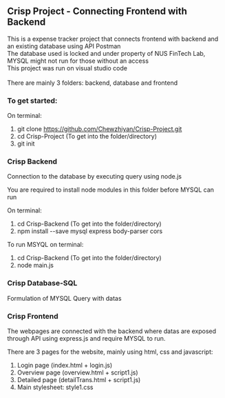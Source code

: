 <h2>Crisp Project - Connecting Frontend with Backend</h2>
This is a expense tracker project that connects frontend with backend and an existing database using API Postman <br>
The database used is locked and under property of NUS FinTech Lab, MYSQL might not run for those without an access <br>
This project was run on visual studio code <br>
<br>There are mainly 3 folders: backend, database and frontend

<h3>To get started:</h3>

On terminal:
1. git clone https://github.com/Chewzhiyan/Crisp-Project.git
2. cd Crisp-Project (To get into the folder/directory)
3. git init

<h3>Crisp Backend</h3>
<p>Connection to the database by executing query using node.js</p>
<p>You are required to install node modules in this folder before MYSQL can run</p>

On terminal:
1. cd Crisp-Backend (To get into the folder/directory)
2. npm install --save mysql express body-parser cors

To run MSYQL on terminal:
1. cd Crisp-Backend (To get into the folder/directory)
2. node main.js

<h3>Crisp Database-SQL</h3>
Formulation of MYSQL Query with datas<br>

<h3>Crisp Frontend</h3>

<p>The webpages are connected with the backend where datas are exposed through API using express.js and require MYSQL to run.

There are 3 pages for the website, mainly using html, css and javascript: <br>

1. Login page (index.html + login.js)
2. Overview page (overview.html + script1.js)
3. Detailed page (detailTrans.html + script1.js)
4. Main stylesheet: style1.css 


